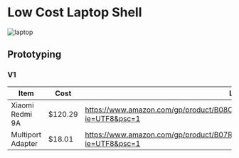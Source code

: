 # Low Cost Laptop Shell

![laptop](https://www.droid-life.com/wp-content/uploads/2018/01/Razer-Project-Linda-980x653.jpg)

## Prototyping

### V1
| Item                              | Cost          | Link                                                                                          |
|-----------------------------------|---------------|-----------------------------------------------------------------------------------------------|
| Xiaomi Redmi 9A                   | $120.29       | https://www.amazon.com/gp/product/B08CH5JY5D/ref=ppx_yo_dt_b_asin_title_o00_s00?ie=UTF8&psc=1 |
| Multiport Adapter                 | $18.01        | https://www.amazon.com/gp/product/B07R7PD8TR/ref=ppx_yo_dt_b_asin_title_o00_s00?ie=UTF8&psc=1 |
